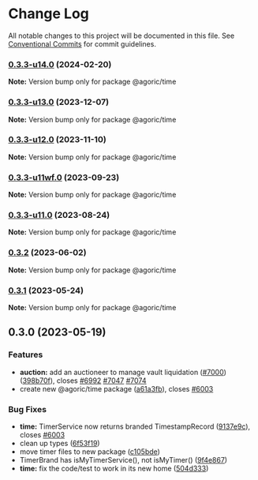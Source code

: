 # Change Log

All notable changes to this project will be documented in this file.
See [Conventional Commits](https://conventionalcommits.org) for commit guidelines.

### [0.3.3-u14.0](https://github.com/Agoric/agoric-sdk/compare/@agoric/time@0.3.3-u13.0...@agoric/time@0.3.3-u14.0) (2024-02-20)

**Note:** Version bump only for package @agoric/time





### [0.3.3-u13.0](https://github.com/Agoric/agoric-sdk/compare/@agoric/time@0.3.3-u12.0...@agoric/time@0.3.3-u13.0) (2023-12-07)

**Note:** Version bump only for package @agoric/time





### [0.3.3-u12.0](https://github.com/Agoric/agoric-sdk/compare/@agoric/time@0.3.3-u11wf.0...@agoric/time@0.3.3-u12.0) (2023-11-10)

**Note:** Version bump only for package @agoric/time





### [0.3.3-u11wf.0](https://github.com/Agoric/agoric-sdk/compare/@agoric/time@0.3.3-u11.0...@agoric/time@0.3.3-u11wf.0) (2023-09-23)

**Note:** Version bump only for package @agoric/time





### [0.3.3-u11.0](https://github.com/Agoric/agoric-sdk/compare/@agoric/time@0.3.2...@agoric/time@0.3.3-u11.0) (2023-08-24)

**Note:** Version bump only for package @agoric/time





### [0.3.2](https://github.com/Agoric/agoric-sdk/compare/@agoric/time@0.3.1...@agoric/time@0.3.2) (2023-06-02)

**Note:** Version bump only for package @agoric/time





### [0.3.1](https://github.com/Agoric/agoric-sdk/compare/@agoric/time@0.3.0...@agoric/time@0.3.1) (2023-05-24)

**Note:** Version bump only for package @agoric/time





## 0.3.0 (2023-05-19)


### Features

* **auction:** add an auctioneer to manage vault liquidation ([#7000](https://github.com/Agoric/agoric-sdk/issues/7000)) ([398b70f](https://github.com/Agoric/agoric-sdk/commit/398b70f7e028f957afc1582f0ee31eb2574c94d0)), closes [#6992](https://github.com/Agoric/agoric-sdk/issues/6992) [#7047](https://github.com/Agoric/agoric-sdk/issues/7047) [#7074](https://github.com/Agoric/agoric-sdk/issues/7074)
* create new @agoric/time package ([a61a3fb](https://github.com/Agoric/agoric-sdk/commit/a61a3fbb7a5ccfe07c715a310baa88ada8e572b2)), closes [#6003](https://github.com/Agoric/agoric-sdk/issues/6003)


### Bug Fixes

* **time:** TimerService now returns branded TimestampRecord ([9137e9c](https://github.com/Agoric/agoric-sdk/commit/9137e9cab6f459c876b1a2ad8e681be7224749ce)), closes [#6003](https://github.com/Agoric/agoric-sdk/issues/6003)
* clean up types ([6f53f19](https://github.com/Agoric/agoric-sdk/commit/6f53f1915ce21e65fefc2fff900b7d4b947be6b1))
* move timer files to new package ([c105bde](https://github.com/Agoric/agoric-sdk/commit/c105bdefff2527a90b3c6b9d80d0462944dd51c3))
* TimerBrand has isMyTimerService(), not isMyTimer() ([9f4e867](https://github.com/Agoric/agoric-sdk/commit/9f4e8670694504ebbd451c8840f900a1a24b902f))
* **time:** fix the code/test to work in its new home ([504d333](https://github.com/Agoric/agoric-sdk/commit/504d3335cf632cc50e079fb27a82db604318bd4a))

